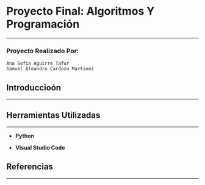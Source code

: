 # Proyecto Final: Algoritmos Y Programación
---

### Proyecto Realizado Por:
~~~
Ana Sofia Aguirre Tafur
Samuel Aleandro Cardozo Martinez
~~~

## Introduccioón
---


## Herramientas Utilizadas
---
- **Python**

- **Visual Studio Code**


## Referencias
---



